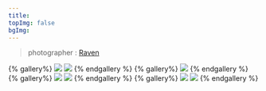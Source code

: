 ```yaml
---
title: 
topImg: false
bgImg: 
---
```

> photographer : [Raven](https://www.facebook.com/loopinthemirror)

{% gallery%}
![](https://s3-tpe-01.russel053.com/delia/life-blog/gallery/230723/51.jpg)
![](https://s3-tpe-01.russel053.com/delia/life-blog/gallery/230723/52.jpg)
{% endgallery %}
{% gallery%}
![](https://s3-tpe-01.russel053.com/delia/life-blog/gallery/230723/57.jpg)
{% endgallery %}
{% gallery%}
![](https://s3-tpe-01.russel053.com/delia/life-blog/gallery/230723/53.jpg)
![](https://s3-tpe-01.russel053.com/delia/life-blog/gallery/230723/54.jpg)
{% endgallery %}
{% gallery%}
![](https://s3-tpe-01.russel053.com/delia/life-blog/gallery/230723/55.jpg)
![](https://s3-tpe-01.russel053.com/delia/life-blog/gallery/230723/56.jpg)
{% endgallery %}